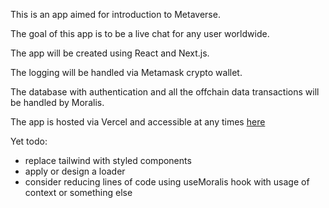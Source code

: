 This is an app aimed for introduction to Metaverse.

The goal of this app is to be a live chat for any user worldwide.

The app will be created using React and Next.js.

The logging will be handled via Metamask crypto wallet.

The database with authentication and all the offchain data transactions will be handled by Moralis.

The app is hosted via Vercel and accessible at any times [here](https://metaverse-live-chat.vercel.app)


Yet todo:
- replace tailwind with styled components
- apply or design a loader 
- consider reducing lines of code using useMoralis hook with usage of context or something else
